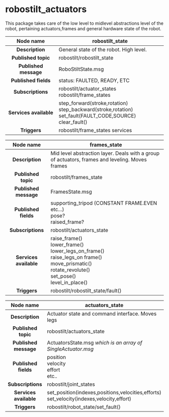 # robostilt_actuators

This package takes care of the low level to midlevel abstractions level of the robot, pertaining actuators,frames and general hardware state of the robot. 

|       Node name        | robostilt_state                                              |
| :--------------------: | ------------------------------------------------------------ |
|    **Description**     | General state of the robot. High level.                      |
|  **Published topic**   | robostilt/robostilt_state                                    |
| **Published message**  | RoboStiltState.msg                                           |
|  **Published fields**  | status: FAULTED, READY, ETC                                  |
|   **Subscriptions**    | robostilt/actuator_states<br />robostilt/frame_states        |
| **Services available** | step_forward(stroke,rotation) <br>step_backward(stroke,rotation) <br />set_fault(FAULT_CODE,SOURCE) clear_fault() |
|      **Triggers**      | robostilt/frame_states services                              |



|       Node name        | frames_state                                                 |
| :--------------------: | ------------------------------------------------------------ |
|    **Description**     | Mid level abstraction layer. Deals with a group of actuators, frames and leveling. Moves frames |
|  **Published topic**   | robostilt/frames_state                                       |
| **Published message**  | FramesState.msg                                              |
|  **Published fields**  | supporting_tripod (CONSTANT FRAME.EVEN etc...)<br />pose?<br />raised_frame? |
|   **Subscriptions**    | robostilt/actuators_state                                    |
| **Services available** | raise_frame() <br>lower_frame() <br />lower_legs_on_frame()<br />raise_legs_on frame()<br />move_prismatic()<br />rotate_revolute()<br />set_pose()<br />level_in_place() |
|      **Triggers**      | robostilt/robostilt_state/fault()                            |

 

|       Node name        | actuators_state                                              |
| :--------------------: | ------------------------------------------------------------ |
|    **Description**     | Actuator state and command interface. Moves legs             |
|  **Published topic**   | robostilt/actuators_state                                    |
| **Published message**  | ActuatorsState.msg *which is an array of SingleActuator.msg* |
|  **Published fields**  | position<br />velocity<br />effort<br />etc..                |
|   **Subscriptions**    | robostilt/joint_states                                       |
| **Services available** | set_position(indexes,positions,velocities,efforts) <br>set_velocity(indexes,velocity,effort) |
|      **Triggers**      | robostilt/robot_state/set_fault()                            |